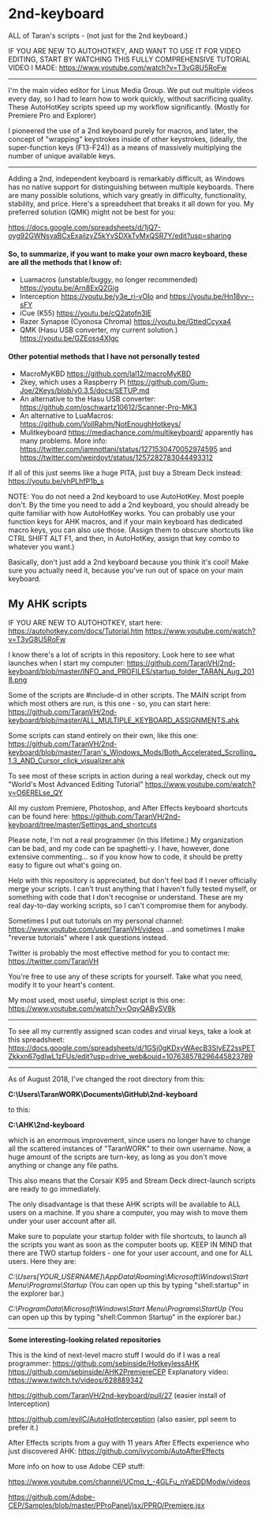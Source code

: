 # 2nd-keyboard
ALL of Taran's scripts - (not just for the 2nd keyboard.)

IF YOU ARE NEW TO AUTOHOTKEY, AND WANT TO USE IT FOR VIDEO EDITING, START BY WATCHING THIS FULLY COMPREHENSIVE TUTORIAL VIDEO I MADE:
https://www.youtube.com/watch?v=T3vG8U5RoFw

------------

I'm the main video editor for Linus Media Group. We put out multiple videos every day, so I had to learn how to work quickly, without sacrificing quality.
These AutoHotKey scripts speed up my workflow significantly. (Mostly for Premiere Pro and Explorer)

I pioneered the use of a 2nd keyboard purely for macros, and later, the concept of "wrapping" keystrokes inside of other keystrokes, (ideally, the super-function keys (F13-F24)) as a means of massively multiplying the number of unique available keys.

------------

Adding a 2nd, independent keyboard is remarkably difficult, as Windows has no native support for distinguishing between multiple keyboards. There are many possible solutions, which vary greatly in difficulty, functionality, stability, and price. Here's a spreadsheet that breaks it all down for you. My preferred solution (QMK) might not be best for you:

https://docs.google.com/spreadsheets/d/1jQ7-oyg92GWNsyaBCxExailzyZ5kYvSDXkTyMxQSR7Y/edit?usp=sharing


#### So, to summarize, if you want to make your own macro keyboard, these are all the methods that I know of:
- Luamacros (unstable/buggy, no longer recommended) https://youtu.be/Arn8ExQ2Gjg
- Interception https://youtu.be/y3e_ri-vOIo and https://youtu.be/Hn18vv--sFY
- iCue (K55) https://youtu.be/cQ2atofn3lE
- Razer Synapse (Cyonosa Chroma) https://youtu.be/GttedCcyxa4
- QMK (Hasu USB converter, my current solution.) https://youtu.be/GZEoss4XIgc


#### Other potential methods that I have not personally tested
- MacroMyKBD https://github.com/lal12/macroMyKBD
- 2key, which uses a Raspberry Pi https://github.com/Gum-Joe/2Keys/blob/v0.3.5/docs/SETUP.md
- An alternative to the Hasu USB converter: https://github.com/oschwartz10612/Scanner-Pro-MK3
- An alternative to LuaMacros:
https://github.com/VollRahm/NotEnoughHotkeys/
- Mulitkeyboard https://mediachance.com/multikeyboard/ apparently has many problems. More info: https://twitter.com/iamnottani/status/1271530470052974595 and https://twitter.com/weirdoyt/status/1257282783044493312



If all of this just seems like a huge PITA, just buy a Stream Deck instead: https://youtu.be/vhPLhfP1b_s

NOTE: You do not need a 2nd keyboard to use AutoHotKey. Most poeple don't. By the time you need to add a 2nd keyboard, you should already be quite familiar with how AutoHotKey works. You can probably use your function keys for AHK macros, and if your main keyboard has dedicated macro keys, you can also use those. (Assign them to obscure shortcuts like CTRL SHIFT ALT F1, and then, in AutoHotKey, assign that key combo to whatever you want.)

Basically, don't just add a 2nd keyboard because you think it's cool! Make sure you actually need it, because you've run out of space on your main keyboard.

## My AHK scripts

IF YOU ARE NEW TO AUTOHOTKEY, start here:
https://autohotkey.com/docs/Tutorial.htm
https://www.youtube.com/watch?v=T3vG8U5RoFw

I know there's a lot of scripts in this repository. Look here to see what launches when I start my computer:
https://github.com/TaranVH/2nd-keyboard/blob/master/INFO_and_PROFILES/startup_folder_TARAN_Aug_2018.png

Some of the scripts are #include-d in other scripts. The MAIN script from which most others are run, is this one - so, you can start here: https://github.com/TaranVH/2nd-keyboard/blob/master/ALL_MULTIPLE_KEYBOARD_ASSIGNMENTS.ahk

Some scripts can stand entirely on their own, like this one: https://github.com/TaranVH/2nd-keyboard/blob/master/Taran's_Windows_Mods/Both_Accelerated_Scrolling_1.3_AND_Cursor_click_visualizer.ahk

To see most of these scripts in action during a real workday, check out my "World's Most Advanced Editing Tutorial" https://www.youtube.com/watch?v=O6ERELse_QY

All my custom Premiere, Photoshop, and After Effects keyboard shortcuts can be found here: https://github.com/TaranVH/2nd-keyboard/tree/master/Settings_and_shortcuts

Please note, I'm not a real programmer (in this lifetime.) My organization can be bad, and my code can be spaghetti-y. I have, however, done extensive commenting... so if you know how to code, it should be pretty easy to figure out what's going on.

Help with this repository is appreciated, but don't feel bad if I never officially merge your scripts. I can't trust anything that I haven't fully tested myself, or something with code that I don't recognise or understand. These are my real day-to-day working scripts, so I can't compromise them for anybody. 

Sometimes I put out tutorials on my personal channel: https://www.youtube.com/user/TaranVH/videos ...and sometimes I make "reverse tutorials" where I ask questions instead.

Twitter is probably the most effective method for you to contact me: https://twitter.com/TaranVH

You're free to use any of these scripts for yourself. Take what you need, modify it to your heart's content.

My most used, most useful, simplest script is this one: https://www.youtube.com/watch?v=OqyQABySV8k

-----

To see all my currently assigned scan codes and virual keys, take a look at this spreadsheet: https://docs.google.com/spreadsheets/d/1GSj0gKDxyWAecB3SIyEZ2ssPETZkkxn67gdIwL1zFUs/edit?usp=drive_web&ouid=107638578296445823789

-----

As of August 2018, I've changed the root directory from this:

**C:\Users\TaranWORK\Documents\GitHub\2nd-keyboard**

to this:

**C:\AHK\2nd-keyboard**

which is an enormous improvement, since users no longer have to change all the scattered instances of "TaranWORK" to their own username. Now, a huge amount of the scripts are turn-key, as long as you don't move anything or change any file paths.

This also means that the Corsair K95 and Stream Deck direct-launch scripts are ready to go immediately.

The only disadvantage is that these AHK scripts will be available to ALL users on a machine. If you share a computer, you may wish to move them under your user account after all.

Make sure to populate your startup folder with file shortcuts, to launch all the scripts you want as soon as the computer boots up. KEEP IN MIND that there are TWO startup folders - one for your user account, and one for ALL users. Here they are:

*C:\Users\[YOUR_USERNAME]\AppData\Roaming\Microsoft\Windows\Start Menu\Programs\Startup*
(You can open up this by typing "shell:startup" in the explorer bar.) 

*C:\ProgramData\Microsoft\Windows\Start Menu\Programs\StartUp*
(You can open up this by typing "shell:Common Startup" in the explorer bar.)

---

**Some interesting-looking related repositories**

This is the kind of next-level macro stuff I would do if I was a real programmer:
https://github.com/sebinside/HotkeylessAHK
https://github.com/sebinside/AHK2PremiereCEP
Explanatory video: https://www.twitch.tv/videos/628889342

https://github.com/TaranVH/2nd-keyboard/pull/27 (easier install of Interception)

https://github.com/evilC/AutoHotInterception (also easier, ppl seem to prefer it.)



After Effects scripts from a guy with 11 years After Effects experience who just discovered AHK:
https://github.com/ivycomb/AutoAfterEffects


More info on how to use Adobe CEP stuff:

https://www.youtube.com/channel/UCmq_t_-4GLFu_nYaEDDModw/videos

https://github.com/Adobe-CEP/Samples/blob/master/PProPanel/jsx/PPRO/Premiere.jsx


